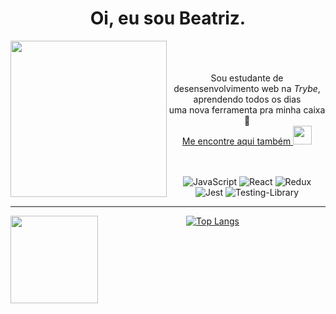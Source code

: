 <h1 align='center'>
  Oi, eu sou Beatriz.

</h1>

<div align="center">
  
<img align="left" src="https://media.giphy.com/media/3og0IAzB7lmOo2q0Ss/giphy.gif" height="250" />

<br><br><br>Sou estudante de desensenvolvimento web na <i>Trybe</i>, <br>aprendendo todos os dias <br> uma nova ferramenta pra minha caixa 🔧<br>
[Me encontre aqui também <img src="https://media.giphy.com/media/HQTYdpx1yhxWpugAi2/giphy.gif" height="30" />](https://linkedin.com/in/fagundesbeatriz)<br><br><br>

![JavaScript](https://img.shields.io/badge/javascript-%23323330.svg?style=for-the-badge&logo=javascript&logoColor=%23F7DF1E)
![React](https://img.shields.io/badge/react-%2320232a.svg?style=for-the-badge&logo=react&logoColor=%2361DAFB)
![Redux](https://img.shields.io/badge/redux-%23593d88.svg?style=for-the-badge&logo=redux&logoColor=white)
![Jest](https://img.shields.io/badge/-jest-%23C21325?style=for-the-badge&logo=jest&logoColor=white)
![Testing-Library](https://img.shields.io/badge/-TestingLibrary-%23E33332?style=for-the-badge&logo=testing-library&logoColor=white)

</div>

---

<div align="center">

<img align="left" src="https://media.giphy.com/media/GPJj5Axw7sEauvWOUb/giphy.gif" height="140" />

  
[![Top Langs](https://github-readme-stats.vercel.app/api/top-langs/?username=btriz&theme=midnight-purple&hide_border=true&layout=compact)](https://github.com/anuraghazra/github-readme-stats)


</div>

<!--
**Btriz/Btriz** is a ✨ _special_ ✨ repository because its `README.md` (this file) appears on your GitHub profile.

Here are some ideas to get you started:

- 🔭 I’m currently working on ...
- 🌱 I’m currently learning ...
- 👯 I’m looking to collaborate on ...
- 🤔 I’m looking for help with ...
- 💬 Ask me about ...
- 📫 How to reach me: ...
- 😄 Pronouns: ...
- ⚡ Fun fact: ...
-->
